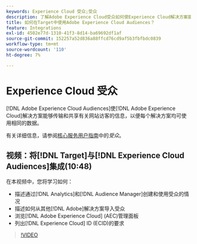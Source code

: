 ```yaml
---
keywords: Experience Cloud 受众;受众
description: 了解Adobe Experience Cloud受众如何使Experience Cloud解决方案能够与其他Adobe解决方案传输和共享有关网站访客的信息。
title: 如何在Target中使用Adobe Experience Cloud Audiences？
feature: Integrations
exl-id: 4502e77d-1310-41f3-8d14-ba69692df1af
source-git-commit: 152257a52d836a88ffcd76cd9af5b3fbfbdc0839
workflow-type: tm+mt
source-wordcount: '110'
ht-degree: 7%

---
```


# Experience Cloud 受众

[!DNL Adobe Experience Cloud Audiences]使[!DNL Adobe Experience Cloud]解决方案能够传输和共享有关网站访客的信息，以便每个解决方案均可使用相同的数据。

有关详细信息，请参阅[核心服务用户指南](https://experienceleague.adobe.com/docs/core-services/interface/audiences/audience-library.html??lang=zh-Hans)中的&#x200B;*受众*。

## 视频：将[!DNL Target]与[!DNL Experience Cloud Audiences]集成(10:48)

在本视频中，您将学习如何：

* 描述通过[!DNL Analytics]和[!DNL Audience Manager]创建和使用受众的情况
* 描述如何从其他[!DNL Adobe]解决方案导入受众
* 浏览[!DNL Adobe Experience Cloud] (AEC)管理面板
* 列出[!DNL Experience Cloud] ID (ECID)的要求

>[!VIDEO](https://video.tv.adobe.com/v/35152)
